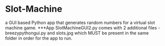 # Slot-Machine
a GUI based Python app that generates random numbers for a virtual slot machine game. ***App SlotMachineGUI2.py comes with  2 additional files - breezypythongui.py and slots.jpg which MUST be present in the same folder in order for the app to run.
